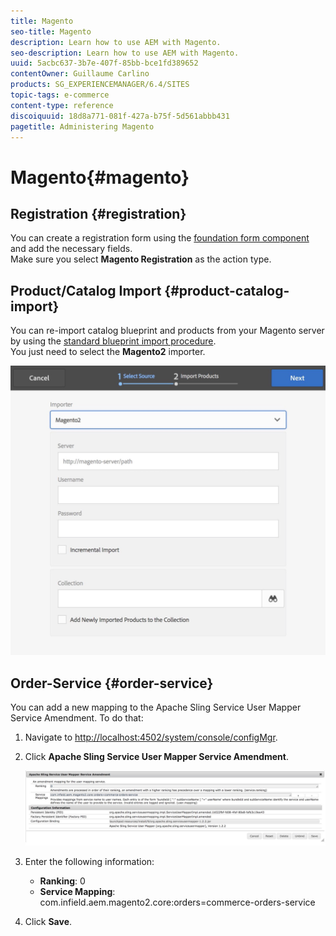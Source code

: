 ```yaml
---
title: Magento
seo-title: Magento
description: Learn how to use AEM with Magento.
seo-description: Learn how to use AEM with Magento.
uuid: 5acbc637-3b7e-407f-85bb-bce1fd389652
contentOwner: Guillaume Carlino
products: SG_EXPERIENCEMANAGER/6.4/SITES
topic-tags: e-commerce
content-type: reference
discoiquuid: 18d8a771-081f-427a-b75f-5d561abbb431
pagetitle: Administering Magento
---
```


# Magento{#magento}

## Registration {#registration}

You can create a registration form using the [foundation form component](/help/sites-authoring/default-components-foundation.md#form) and add the necessary fields.  
Make sure you select **Magento Registration** as the action type.

## Product/Catalog Import {#product-catalog-import}

You can re-import catalog blueprint and products from your Magento server by using the [standard blueprint import procedure](/help/sites-administering/generic.md#importing-products).  
You just need to select the **Magento2** importer.

![](assets/chlimage_1-42.jpeg) 

## Order-Service {#order-service}

You can add a new mapping to the Apache Sling Service User Mapper Service Amendment. To do that:

1. Navigate to [http://localhost:4502/system/console/configMgr](http://localhost:4502/system/console/configMgr).
1. Click **Apache Sling Service User Mapper Service Amendment**.

   ![](assets/chlimage_1-43.jpeg)

1. Enter the following information:

    * **Ranking**: 0
    * **Service Mapping**: com.infield.aem.magento2.core:orders=commerce-orders-service

1. Click **Save**.

